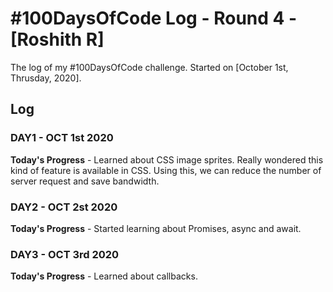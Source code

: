 # #100DaysOfCode Log - Round 4 - [Roshith R]

The log of my #100DaysOfCode challenge. Started on [October 1st, Thrusday, 2020].

## Log

### DAY1 - OCT 1st 2020

**Today's Progress** - Learned about CSS image sprites. Really wondered this kind of feature is available in CSS. Using this, we can reduce the number of server request and save bandwidth.

### DAY2 - OCT 2st 2020

**Today's Progress** - Started learning about Promises, async and await.

### DAY3 - OCT 3rd 2020

**Today's Progress** - Learned about callbacks.
